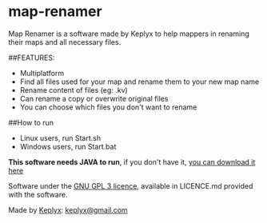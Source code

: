 # map-renamer
Map Renamer is a software made by Keplyx to help mappers in renaming their maps and all necessary files.

##FEATURES:

- Multiplatform
- Find all files used for your map and rename them to your new map name
- Rename content of files (eg: .kv)
- Can rename a copy or overwrite original files
- You can choose which files you don't want to rename


##How to run

- Linux users, run Start.sh
- Windows users, run Start.bat

**This software needs JAVA to run**, if you don't have it, [you can download it here](https://www.java.com/download)


Software under the [GNU GPL 3 licence](https://www.gnu.org/licenses/gpl.html), available in LICENCE.md provided with the software.

Made by [Keplyx](http://steamcommunity.com/id/Keplyx/): keplyx@gmail.com

